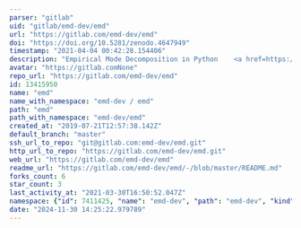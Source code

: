 ```yaml
---
parser: "gitlab"
uid: "gitlab/emd-dev/emd"
url: "https://gitlab.com/emd-dev/emd"
doi: "https://doi.org/10.5281/zenodo.4647949"
timestamp: "2021-04-04 00:42:28.154406"
description: "Empirical Mode Decomposition in Python    <a href=https://gitlab.com/ajquinn/emd/commits/master><img alt=pipeline status src=https://gitlab.com/ajquinn/emd/badges/master/pipeline.svg /></a>"
avatar: "https://gitlab.comNone"
repo_url: "https://gitlab.com/emd-dev/emd"
id: 13415950
name: "emd"
name_with_namespace: "emd-dev / emd"
path: "emd"
path_with_namespace: "emd-dev/emd"
created_at: "2019-07-21T12:57:38.142Z"
default_branch: "master"
ssh_url_to_repo: "git@gitlab.com:emd-dev/emd.git"
http_url_to_repo: "https://gitlab.com/emd-dev/emd.git"
web_url: "https://gitlab.com/emd-dev/emd"
readme_url: "https://gitlab.com/emd-dev/emd/-/blob/master/README.md"
forks_count: 6
star_count: 3
last_activity_at: "2021-03-30T16:50:52.047Z"
namespace: {"id": 7411425, "name": "emd-dev", "path": "emd-dev", "kind": "group", "full_path": "emd-dev", "parent_id": null, "avatar_url": null, "web_url": "https://gitlab.com/groups/emd-dev"}
date: "2024-11-30 14:25:22.979789"
---
```

